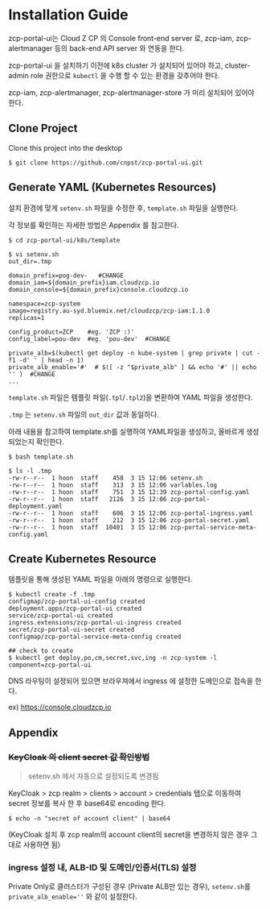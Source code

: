 # Installation Guide

zcp-portal-ui는 Cloud Z CP 의 Console front-end server 로, zcp-iam, zcp-alertmanager 등의 back-end API server 와 연동을 한다.

zcp-portal-ui 을 설치하기 이전에 k8s cluster 가 설치되어 있어야 하고, cluster-admin role 권한으로 `kubectl` 을 수행 할 수 있는 환경을 갖추어야 한다.

zcp-iam, zcp-alertmanager, zcp-alertmanager-store 가 미리 설치되어 있어야 한다.

## Clone Project

Clone this project into the desktop

```
$ git clone https://github.com/cnpst/zcp-portal-ui.git
```

## Generate YAML (Kubernetes Resources)

설치 환경에 맞게 `setenv.sh` 파일을 수정한 후, `template.sh` 파일을 실행한다.

각 정보를 확인하는 자세한 방법은 Appendix 를 참고한다.

```
$ cd zcp-portal-ui/k8s/template

$ vi setenv.sh
out_dir=.tmp

domain_prefix=pog-dev-   #CHANGE
domain_iam=${domain_prefix}iam.cloudzcp.io
domain_console=${domain_prefix}console.cloudzcp.io

namespace=zcp-system
image=registry.au-syd.bluemix.net/cloudzcp/zcp-iam:1.1.0
replicas=1

config_product=ZCP    #eg. 'ZCP :)'
config_label=pou-dev  #eg. 'pou-dev'  #CHANGE

private_alb=$(kubectl get deploy -n kube-system | grep private | cut -f1 -d' ' | head -n 1)
private_alb_enable='#'  # $([ -z "$private_alb" ] && echo '#' || echo '' )  #CHANGE
...
```

`template.sh` 파일은 템플릿 파일(`.tpl`/`.tpl2`)을 변환하여 YAML 파일을 생성한다.

`.tmp` 는 `setenv.sh` 파일의 `out_dir` 값과 동일하다.

아래 내용을 참고하여 template.sh를 실행하여 YAML파일을 생성하고, 올바르게 생성되었는지 확인한다.

```
$ bash template.sh

$ ls -l .tmp
-rw-r--r--  1 hoon  staff    458  3 15 12:06 setenv.sh
-rw-r--r--  1 hoon  staff    313  3 15 12:06 varlables.log
-rw-r--r--  1 hoon  staff    751  3 15 12:39 zcp-portal-config.yaml
-rw-r--r--  1 hoon  staff   2126  3 15 12:06 zcp-portal-deployment.yaml
-rw-r--r--  1 hoon  staff    606  3 15 12:06 zcp-portal-ingress.yaml
-rw-r--r--  1 hoon  staff    212  3 15 12:06 zcp-portal-secret.yaml
-rw-r--r--  1 hoon  staff  10401  3 15 12:06 zcp-portal-service-meta-config.yaml
```

## Create Kubernetes Resource

템플릿을 통해 생성된 YAML 파일을 아래의 명령으로 실행한다.

```
$ kubectl create -f .tmp
configmap/zcp-portal-ui-config created
deployment.apps/zcp-portal-ui created
service/zcp-portal-ui created
ingress.extensions/zcp-portal-ui-ingress created
secret/zcp-portal-ui-secret created
configmap/zcp-portal-service-meta-config created

## check to create
$ kubectl get deploy,po,cm,secret,svc,ing -n zcp-system -l component=zcp-portal-ui
```

DNS 라우팅이 설정되어 있으면 브라우져에서 ingress 에 설정한 도메인으로 접속을 한다.

ex) https://console.cloudzcp.io

## Appendix

### ~~KeyCloak 의 client secret 값 확인방법~~
> setenv.sh 에서 자동으로 설정되도록 변경됨

KeyCloak > zcp realm > clients > account > credentials 탭으로 이동하여 secret 정보를 복사 한 후 base64로 encoding 한다.

```
$ echo -n "secret of account client" | base64
```

(KeyCloak 설치 후 zcp realm의 account client의 secret을 변경하지 않은 경우 그대로 사용하면 됨)

### ingress 설정 내, ALB-ID 및 도메인/인증서(TLS) 설정

Private Only로 클러스터가 구성된 경우 (Private ALB만 있는 경우), `setenv.sh`를 `private_alb_enable=''` 와 같이 설정한다.

